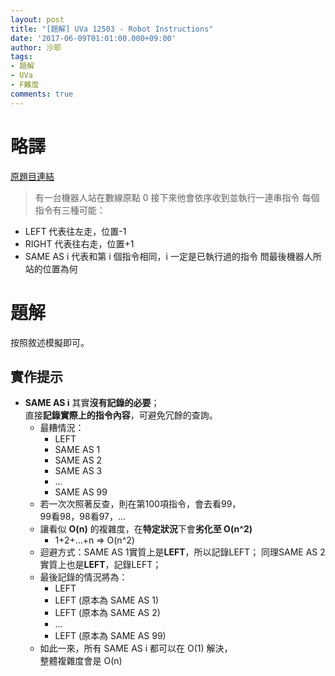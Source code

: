 ```yaml
---
layout: post
title: "[題解] UVa 12503 - Robot Instructions"
date: '2017-06-09T01:01:00.000+09:00'
author: 沙耶
tags:
- 題解
- UVa
- F難度
comments: true
---
```


# 略譯

[原題目連結](https://uva.onlinejudge.org/index.php?option=com_onlinejudge&Itemid=8&page=show_problem&category=24&problem=3947)

> 有一台機器人站在數線原點 0
接下來他會依序收到並執行一連串指令
每個指令有三種可能：
- LEFT 代表往左走，位置-1
- RIGHT 代表往右走，位置+1
- SAME AS i 代表和第 i 個指令相同，i 一定是已執行過的指令
問最後機器人所站的位置為何


# 題解

按照敘述模擬即可。

## 實作提示

- **SAME AS i** 其實**沒有記錄的必要**；  
    直接**記錄實際上的指令內容**，可避免冗餘的查詢。
    - 最糟情況：
        - LEFT
        - SAME AS 1
        - SAME AS 2
        - SAME AS 3
        - ...
        - SAME AS 99
    - 若一次次照著反查，則在第100項指令，會去看99，  
        99看98，98看97，…
    - 讓看似 **O(n)** 的複雜度，在**特定狀況**下會**劣化至 O(n^2)**
        - 1+2+...+n => O(n^2)
    - 迴避方式：SAME AS 1實質上是**LEFT**，所以記錄LEFT；
        同理SAME AS 2實質上也是**LEFT**，記錄LEFT；
    - 最後記錄的情況將為：
        - LEFT
        - LEFT (原本為 SAME AS 1)
        - LEFT (原本為 SAME AS 2)
        - ...
        - LEFT (原本為 SAME AS 99)
    - 如此一來，所有 SAME AS i 都可以在 O(1) 解決，  
        整體複雜度會是 O(n)